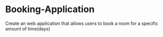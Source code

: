 # Booking-Application
Create an web application  that allows users to book a room for a specific amount of time(days)
